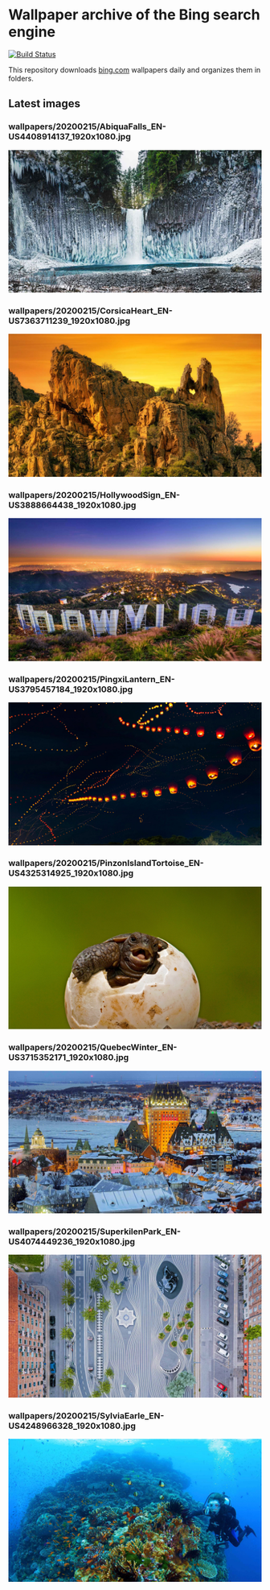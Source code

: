 # Wallpaper archive of the Bing search engine

[![Build Status](https://travis-ci.org/kijart/bing-daily-images-dl.svg?branch=wallpapers)](https://travis-ci.org/kijart/bing-daily-images-dl)

This repository downloads [bing.com](https://www.bing.com) wallpapers daily and organizes them in folders.

## Latest images

<!-- Wallpapers -->

### wallpapers/20200215/AbiquaFalls_EN-US4408914137_1920x1080.jpg

![wallpapers/20200215/AbiquaFalls_EN-US4408914137_1920x1080.jpg](wallpapers/20200215/AbiquaFalls_EN-US4408914137_1920x1080.jpg)

### wallpapers/20200215/CorsicaHeart_EN-US7363711239_1920x1080.jpg

![wallpapers/20200215/CorsicaHeart_EN-US7363711239_1920x1080.jpg](wallpapers/20200215/CorsicaHeart_EN-US7363711239_1920x1080.jpg)

### wallpapers/20200215/HollywoodSign_EN-US3888664438_1920x1080.jpg

![wallpapers/20200215/HollywoodSign_EN-US3888664438_1920x1080.jpg](wallpapers/20200215/HollywoodSign_EN-US3888664438_1920x1080.jpg)

### wallpapers/20200215/PingxiLantern_EN-US3795457184_1920x1080.jpg

![wallpapers/20200215/PingxiLantern_EN-US3795457184_1920x1080.jpg](wallpapers/20200215/PingxiLantern_EN-US3795457184_1920x1080.jpg)

### wallpapers/20200215/PinzonIslandTortoise_EN-US4325314925_1920x1080.jpg

![wallpapers/20200215/PinzonIslandTortoise_EN-US4325314925_1920x1080.jpg](wallpapers/20200215/PinzonIslandTortoise_EN-US4325314925_1920x1080.jpg)

### wallpapers/20200215/QuebecWinter_EN-US3715352171_1920x1080.jpg

![wallpapers/20200215/QuebecWinter_EN-US3715352171_1920x1080.jpg](wallpapers/20200215/QuebecWinter_EN-US3715352171_1920x1080.jpg)

### wallpapers/20200215/SuperkilenPark_EN-US4074449236_1920x1080.jpg

![wallpapers/20200215/SuperkilenPark_EN-US4074449236_1920x1080.jpg](wallpapers/20200215/SuperkilenPark_EN-US4074449236_1920x1080.jpg)

### wallpapers/20200215/SylviaEarle_EN-US4248966328_1920x1080.jpg

![wallpapers/20200215/SylviaEarle_EN-US4248966328_1920x1080.jpg](wallpapers/20200215/SylviaEarle_EN-US4248966328_1920x1080.jpg)

